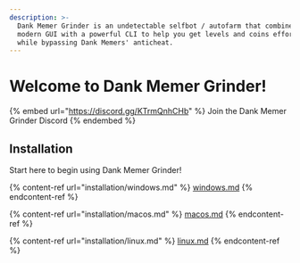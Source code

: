 ```yaml
---
description: >-
  Dank Memer Grinder is an undetectable selfbot / autofarm that combines a
  modern GUI with a powerful CLI to help you get levels and coins effortlessly
  while bypassing Dank Memers' anticheat.
---
```


# Welcome to Dank Memer Grinder!

{% embed url="https://discord.gg/KTrmQnhCHb" %}
Join the Dank Memer Grinder Discord
{% endembed %}

## Installation

Start here to begin using Dank Memer Grinder!

{% content-ref url="installation/windows.md" %}
[windows.md](installation/windows.md)
{% endcontent-ref %}

{% content-ref url="installation/macos.md" %}
[macos.md](installation/macos.md)
{% endcontent-ref %}

{% content-ref url="installation/linux.md" %}
[linux.md](installation/linux.md)
{% endcontent-ref %}
